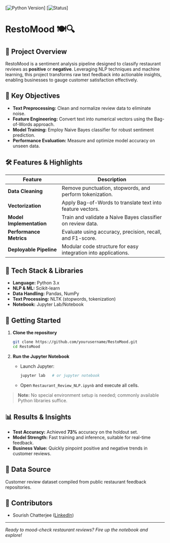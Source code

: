 [![Python Version](https://img.shields.io/badge/Python-3.x-green.svg)]
[![Status](https://img.shields.io/badge/Status-Complete-brightgreen.svg)]

# RestoMood 🍽️🔍

## 🚀 Project Overview

RestoMood is a sentiment analysis pipeline designed to classify restaurant reviews as **positive** or **negative**. Leveraging NLP techniques and machine learning, this project transforms raw text feedback into actionable insights, enabling businesses to gauge customer satisfaction effectively.

## 🎯 Key Objectives

* **Text Preprocessing:** Clean and normalize review data to eliminate noise.
* **Feature Engineering:** Convert text into numerical vectors using the Bag-of-Words approach.
* **Model Training:** Employ Naive Bayes classifier for robust sentiment prediction.
* **Performance Evaluation:** Measure and optimize model accuracy on unseen data.

## 🛠️ Features & Highlights

| Feature                  | Description                                                    |
| ------------------------ | -------------------------------------------------------------- |
| **Data Cleaning**        | Remove punctuation, stopwords, and perform tokenization.       |
| **Vectorization**        | Apply Bag-of-Words to translate text into feature vectors.     |
| **Model Implementation** | Train and validate a Naive Bayes classifier on review data.    |
| **Performance Metrics**  | Evaluate using accuracy, precision, recall, and F1-score.      |
| **Deployable Pipeline**  | Modular code structure for easy integration into applications. |

## 🧰 Tech Stack & Libraries

* **Language:** Python 3.x
* **NLP & ML:** Scikit-learn
* **Data Handling:** Pandas, NumPy
* **Text Processing:** NLTK (stopwords, tokenization)
* **Notebook:** Jupyter Lab/Notebook

## 🚀 Getting Started

1. **Clone the repository**

   ```bash
   git clone https://github.com/yourusername/RestoMood.git
   cd RestoMood
   ```
2. **Run the Jupyter Notebook**

   * Launch Jupyter:

     ```bash
     jupyter lab   # or jupyter notebook
     ```
   * Open `Restaurant_Review_NLP.ipynb` and execute all cells.

> **Note:** No special environment setup is needed; commonly available Python libraries suffice.

## 📊 Results & Insights

* **Test Accuracy:** Achieved **73%** accuracy on the holdout set.
* **Model Strength:** Fast training and inference, suitable for real-time feedback.
* **Business Value:** Quickly pinpoint positive and negative trends in customer reviews.

## 🔗 Data Source

Customer review dataset compiled from public restaurant feedback repositories.

## 🤝 Contributors

* Sourish Chatterjee ([LinkedIn](https://www.linkedin.com/in/sourish-chatterjee/))

---

*Ready to mood-check restaurant reviews? Fire up the notebook and explore!*
